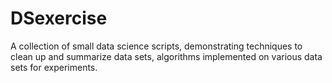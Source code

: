 # DSexercise
A collection of small data science scripts, demonstrating techniques to clean up and summarize data sets, 
algorithms implemented on various data sets for experiments.
